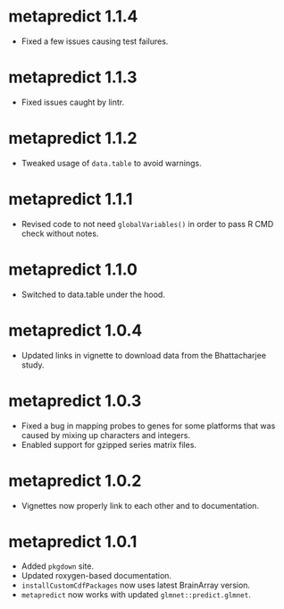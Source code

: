# metapredict 1.1.4
- Fixed a few issues causing test failures.

# metapredict 1.1.3
- Fixed issues caught by lintr.

# metapredict 1.1.2
- Tweaked usage of `data.table` to avoid warnings.

# metapredict 1.1.1
- Revised code to not need `globalVariables()` in order to pass R CMD check without notes.

# metapredict 1.1.0
- Switched to data.table under the hood.

# metapredict 1.0.4
- Updated links in vignette to download data from the Bhattacharjee study.

# metapredict 1.0.3
- Fixed a bug in mapping probes to genes for some platforms that was caused by mixing up characters and integers.
- Enabled support for gzipped series matrix files.

# metapredict 1.0.2
- Vignettes now properly link to each other and to documentation.

# metapredict 1.0.1
- Added `pkgdown` site.
- Updated roxygen-based documentation.
- `installCustomCdfPackages` now uses latest BrainArray version.
- `metapredict` now works with updated `glmnet::predict.glmnet`.
